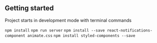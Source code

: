 
## Getting started
Project starts in development mode with terminal commands

`npm install`
`npm run server`
`npm install --save react-notifications-component animate.css`
`npm install styled-components --save`


